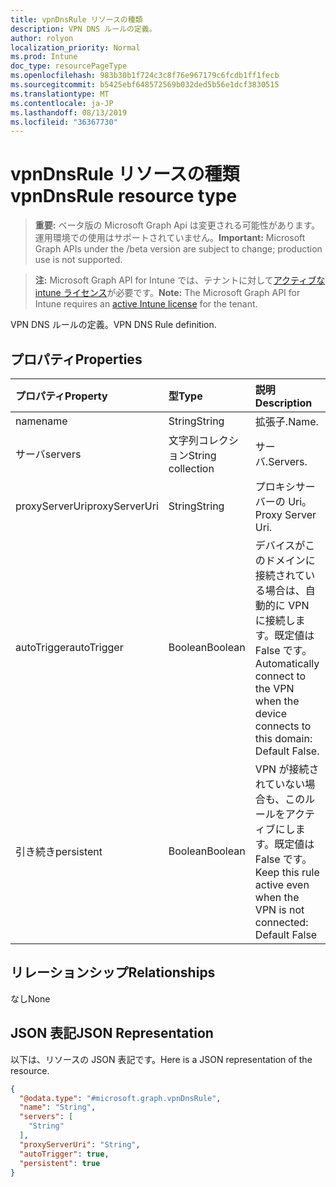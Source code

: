 ```yaml
---
title: vpnDnsRule リソースの種類
description: VPN DNS ルールの定義。
author: rolyon
localization_priority: Normal
ms.prod: Intune
doc_type: resourcePageType
ms.openlocfilehash: 983b30b1f724c3c8f76e967179c6fcdb1ff1fecb
ms.sourcegitcommit: b5425ebf648572569b032ded5b56e1dcf3830515
ms.translationtype: MT
ms.contentlocale: ja-JP
ms.lasthandoff: 08/13/2019
ms.locfileid: "36367730"
---
```

# <a name="vpndnsrule-resource-type"></a><span data-ttu-id="b52be-103">vpnDnsRule リソースの種類</span><span class="sxs-lookup"><span data-stu-id="b52be-103">vpnDnsRule resource type</span></span>

> <span data-ttu-id="b52be-104">**重要:** ベータ版の Microsoft Graph Api は変更される可能性があります。運用環境での使用はサポートされていません。</span><span class="sxs-lookup"><span data-stu-id="b52be-104">**Important:** Microsoft Graph APIs under the /beta version are subject to change; production use is not supported.</span></span>

> <span data-ttu-id="b52be-105">**注:** Microsoft Graph API for Intune では、テナントに対して[アクティブな intune ライセンス](https://go.microsoft.com/fwlink/?linkid=839381)が必要です。</span><span class="sxs-lookup"><span data-stu-id="b52be-105">**Note:** The Microsoft Graph API for Intune requires an [active Intune license](https://go.microsoft.com/fwlink/?linkid=839381) for the tenant.</span></span>

<span data-ttu-id="b52be-106">VPN DNS ルールの定義。</span><span class="sxs-lookup"><span data-stu-id="b52be-106">VPN DNS Rule definition.</span></span>

## <a name="properties"></a><span data-ttu-id="b52be-107">プロパティ</span><span class="sxs-lookup"><span data-stu-id="b52be-107">Properties</span></span>
|<span data-ttu-id="b52be-108">プロパティ</span><span class="sxs-lookup"><span data-stu-id="b52be-108">Property</span></span>|<span data-ttu-id="b52be-109">型</span><span class="sxs-lookup"><span data-stu-id="b52be-109">Type</span></span>|<span data-ttu-id="b52be-110">説明</span><span class="sxs-lookup"><span data-stu-id="b52be-110">Description</span></span>|
|:---|:---|:---|
|<span data-ttu-id="b52be-111">name</span><span class="sxs-lookup"><span data-stu-id="b52be-111">name</span></span>|<span data-ttu-id="b52be-112">String</span><span class="sxs-lookup"><span data-stu-id="b52be-112">String</span></span>|<span data-ttu-id="b52be-113">拡張子.</span><span class="sxs-lookup"><span data-stu-id="b52be-113">Name.</span></span>|
|<span data-ttu-id="b52be-114">サーバ</span><span class="sxs-lookup"><span data-stu-id="b52be-114">servers</span></span>|<span data-ttu-id="b52be-115">文字列コレクション</span><span class="sxs-lookup"><span data-stu-id="b52be-115">String collection</span></span>|<span data-ttu-id="b52be-116">サーバ.</span><span class="sxs-lookup"><span data-stu-id="b52be-116">Servers.</span></span>|
|<span data-ttu-id="b52be-117">proxyServerUri</span><span class="sxs-lookup"><span data-stu-id="b52be-117">proxyServerUri</span></span>|<span data-ttu-id="b52be-118">String</span><span class="sxs-lookup"><span data-stu-id="b52be-118">String</span></span>|<span data-ttu-id="b52be-119">プロキシサーバーの Uri。</span><span class="sxs-lookup"><span data-stu-id="b52be-119">Proxy Server Uri.</span></span>|
|<span data-ttu-id="b52be-120">autoTrigger</span><span class="sxs-lookup"><span data-stu-id="b52be-120">autoTrigger</span></span>|<span data-ttu-id="b52be-121">Boolean</span><span class="sxs-lookup"><span data-stu-id="b52be-121">Boolean</span></span>|<span data-ttu-id="b52be-122">デバイスがこのドメインに接続されている場合は、自動的に VPN に接続します。既定値は False です。</span><span class="sxs-lookup"><span data-stu-id="b52be-122">Automatically connect to the VPN when the device connects to this domain: Default False.</span></span>|
|<span data-ttu-id="b52be-123">引き続き</span><span class="sxs-lookup"><span data-stu-id="b52be-123">persistent</span></span>|<span data-ttu-id="b52be-124">Boolean</span><span class="sxs-lookup"><span data-stu-id="b52be-124">Boolean</span></span>|<span data-ttu-id="b52be-125">VPN が接続されていない場合も、このルールをアクティブにします。既定値は False です。</span><span class="sxs-lookup"><span data-stu-id="b52be-125">Keep this rule active even when the VPN is not connected: Default False</span></span>|

## <a name="relationships"></a><span data-ttu-id="b52be-126">リレーションシップ</span><span class="sxs-lookup"><span data-stu-id="b52be-126">Relationships</span></span>
<span data-ttu-id="b52be-127">なし</span><span class="sxs-lookup"><span data-stu-id="b52be-127">None</span></span>

## <a name="json-representation"></a><span data-ttu-id="b52be-128">JSON 表記</span><span class="sxs-lookup"><span data-stu-id="b52be-128">JSON Representation</span></span>
<span data-ttu-id="b52be-129">以下は、リソースの JSON 表記です。</span><span class="sxs-lookup"><span data-stu-id="b52be-129">Here is a JSON representation of the resource.</span></span>
<!-- {
  "blockType": "resource",
  "@odata.type": "microsoft.graph.vpnDnsRule"
}
-->
``` json
{
  "@odata.type": "#microsoft.graph.vpnDnsRule",
  "name": "String",
  "servers": [
    "String"
  ],
  "proxyServerUri": "String",
  "autoTrigger": true,
  "persistent": true
}
```



